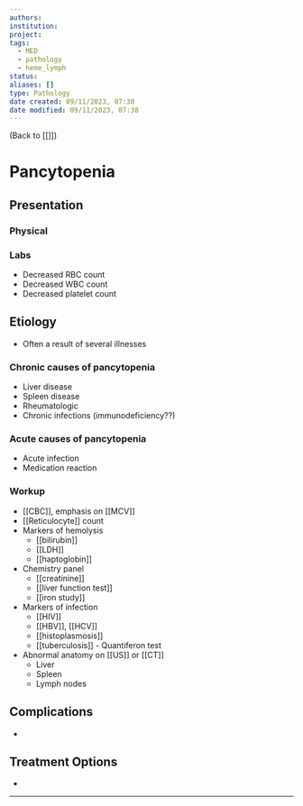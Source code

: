 ```yaml
---
authors: 
institution: 
project: 
tags:
  - MED
  - pathology
  - heme_lymph
status: 
aliases: []
type: Pathology
date created: 09/11/2023, 07:38
date modified: 09/11/2023, 07:38
---
```


(Back to [[]])

# Pancytopenia

## Presentation
### Physical
### Labs
- Decreased RBC count
- Decreased WBC count
- Decreased platelet count
## Etiology
- Often a result of several illnesses
### Chronic causes of pancytopenia
- Liver disease
- Spleen disease
- Rheumatologic
- Chronic infections (immunodeficiency??)
### Acute causes of pancytopenia
- Acute infection
- Medication reaction
### Workup
- [[CBC]], emphasis on [[MCV]]
- [[Reticulocyte]] count
- Markers of hemolysis
	- [[bilirubin]]
	- [[LDH]]
	- [[haptoglobin]]
- Chemistry panel
	- [[creatinine]]
	- [[liver function test]]
	- [[iron study]]
- Markers of infection
	- [[HIV]]
	- [[HBV]], [[HCV]]
	- [[histoplasmosis]]
	- [[tuberculosis]] - Quantiferon test
- Abnormal anatomy on [[US]] or [[CT]]
	- Liver
	- Spleen
	- Lymph nodes

## Complications
- 

## Treatment Options
- 

---
